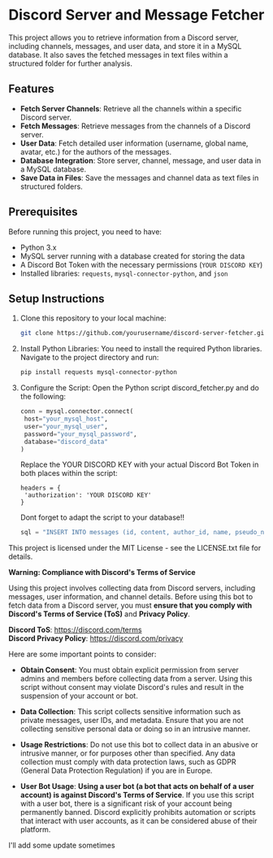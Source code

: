 # Discord Server and Message Fetcher

This project allows you to retrieve information from a Discord server, including channels, messages, and user data, and store it in a MySQL database. It also saves the fetched messages in text files within a structured folder for further analysis.

## Features

- **Fetch Server Channels**: Retrieve all the channels within a specific Discord server.
- **Fetch Messages**: Retrieve messages from the channels of a Discord server.
- **User Data**: Fetch detailed user information (username, global name, avatar, etc.) for the authors of the messages.
- **Database Integration**: Store server, channel, message, and user data in a MySQL database.
- **Save Data in Files**: Save the messages and channel data as text files in structured folders.

## Prerequisites

Before running this project, you need to have:

- Python 3.x
- MySQL server running with a database created for storing the data
- A Discord Bot Token with the necessary permissions (`YOUR DISCORD KEY`)
- Installed libraries: `requests`, `mysql-connector-python`, and `json`

## Setup Instructions

1. Clone this repository to your local machine:

   ```bash
   git clone https://github.com/yourusername/discord-server-fetcher.git
   
2. Install Python Libraries:
   You need to install the required Python libraries. Navigate to the project directory and run:
   ```bash
   pip install requests mysql-connector-python
   
3. Configure the Script:
   Open the Python script discord_fetcher.py and do the following:
   ```python
   conn = mysql.connector.connect(
    host="your_mysql_host",
    user="your_mysql_user",
    password="your_mysql_password",
    database="discord_data"
   )
   ```
   Replace the YOUR DISCORD KEY with your actual Discord Bot Token in both places within the script:
   ```
   headers = {
    'authorization': 'YOUR DISCORD KEY'
   }
   ```
   Dont forget to adapt the script to your database!!

   ```python
   sql = "INSERT INTO messages (id, content, author_id, name, pseudo_name, channel_id, created_at) VALUES (%s, %s, %s, %s, %s, %s, %s)"
   ```
This project is licensed under the MIT License - see the LICENSE.txt file for details.


**Warning: Compliance with Discord's Terms of Service**

Using this project involves collecting data from Discord servers, including messages, user information, and channel details. Before using this bot to fetch data from a Discord server, you must **ensure that you comply with Discord's Terms of Service (ToS)** and **Privacy Policy**.

**Discord ToS**: https://discord.com/terms  
**Discord Privacy Policy**: https://discord.com/privacy

Here are some important points to consider:

- **Obtain Consent**: You must obtain explicit permission from server admins and members before collecting data from a server. Using this script without consent may violate Discord's rules and result in the suspension of your account or bot.

- **Data Collection**: This script collects sensitive information such as private messages, user IDs, and metadata. Ensure that you are not collecting sensitive personal data or doing so in an intrusive manner.

- **Usage Restrictions**: Do not use this bot to collect data in an abusive or intrusive manner, or for purposes other than specified. Any data collection must comply with data protection laws, such as GDPR (General Data Protection Regulation) if you are in Europe.

- **User Bot Usage**: **Using a user bot (a bot that acts on behalf of a user account) is against Discord's Terms of Service**. If you use this script with a user bot, there is a significant risk of your account being permanently banned. Discord explicitly prohibits automation or scripts that interact with user accounts, as it can be considered abuse of their platform. 



I'll add some update sometimes
   
